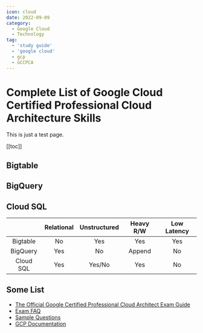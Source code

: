 ```yaml
---
icon: cloud
date: 2022-09-09
category:
  - Google Cloud
  - Technology
tag:
  - 'study guide'
  - 'google cloud'
  - gcp
  - GCCPCA
---
```


# Complete List of Google Cloud Certified Professional Cloud Architecture Skills

This is just a test page.

[[toc]]

## Bigtable
## BigQuery
## Cloud SQL

|         |Relational|Unstructured|Heavy R/W|Low Latency|
|:-------:|:--------:|:----------:|:-------:|:---------:|
| Bigtable|     No   |      Yes   |     Yes |     Yes   |
| BigQuery|     Yes  |      No    |   Append|     No    |
|Cloud SQL|     Yes  |    Yes/No  |     Yes |     No    |

## Some List
* [The Official Google Certified Professional Cloud Architect Exam
  Guide](http://cloud.google.com/certification/guides/professional-cloud-architect)
* [Exam FAQ](http://cloud.google.com/certification/faqs/#0)
* [Sample Questions](http://cloud.google.com/certiications/cloud-architect)
* [GCP Documentation](http://cloud.google.com/docs)